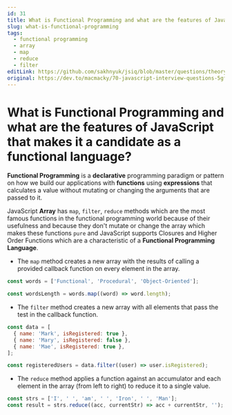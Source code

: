 ```yaml
---
id: 31
title: What is Functional Programming and what are the features of JavaScript that makes it a candidate as a functional language?
slug: what-is-functional-programming
tags:
  - functional programming
  - array
  - map
  - reduce
  - filter
editLink: https://github.com/sakhnyuk/jsiq/blob/master/questions/theory/javascript/31.md
original: https://dev.to/macmacky/70-javascript-interview-questions-5gfi
---
```


# What is Functional Programming and what are the features of JavaScript that makes it a candidate as a functional language?

**Functional Programming** is a **declarative** programming paradigm or pattern on how we build our applications with **functions** using **expressions** that calculates a value without mutating or changing the arguments that are passed to it.

JavaScript **Array** has `map`, `filter`, `reduce` methods which are the most famous functions in the functional programming world because of their usefulness and because they don't mutate or change the array which makes these functions `pure` and JavaScript supports Closures and Higher Order Functions which are a characteristic of a **Functional Programming Language**.

- The `map` method creates a new array with the results of calling a provided callback function on every element in the array.

```javascript
const words = ['Functional', 'Procedural', 'Object-Oriented'];

const wordsLength = words.map((word) => word.length);
```

- The `filter` method creates a new array with all elements that pass the test in the callback function.

```javascript
const data = [
  { name: 'Mark', isRegistered: true },
  { name: 'Mary', isRegistered: false },
  { name: 'Mae', isRegistered: true },
];

const registeredUsers = data.filter((user) => user.isRegistered);
```

- The `reduce` method applies a function against an accumulator and each element in the array (from left to right) to reduce it to a single value.

```javascript
const strs = ['I', ' ', 'am', ' ', 'Iron', ' ', 'Man'];
const result = strs.reduce((acc, currentStr) => acc + currentStr, '');
```
